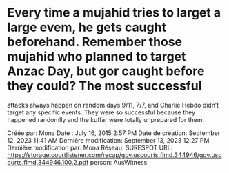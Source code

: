 # Every time a mujahid tries to larget a large evem, he gets caught beforehand. Remember those mujahid who planned to target Anzac Day, but gor caught before they could? The most successful
attacks always happen on random days 9/11, 7/7, and Charlie Hebdo didn’t target any specific events. They were so successful because they happened randomlly and the kuffar were totally
unprepared for them.

Créée par: Mona
Date : July 16, 2015 2:57 PM
Date de création: September 12, 2023 11:41 AM
Dernière modification: September 13, 2023 12:27 PM
Dernière modification par: Mona
Réseau: SURESPOT
URL: https://storage.courtlistener.com/recap/gov.uscourts.flmd.344946/gov.uscourts.flmd.344946.100.2.pdf
person: AusWitness